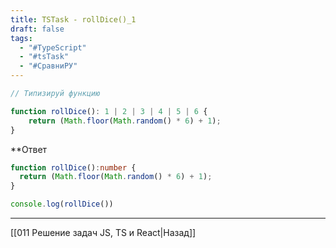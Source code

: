 ```yaml
---
title: TSTask - rollDice()_1
draft: false
tags:
  - "#TypeScript"
  - "#tsTask"
  - "#СравниРУ"
---
```

```ts
// Типизируй функцию

function rollDice(): 1 | 2 | 3 | 4 | 5 | 6 { 
	return (Math.floor(Math.random() * 6) + 1); 
}
```

**Ответ

```ts
function rollDice():number { 
  return (Math.floor(Math.random() * 6) + 1); 
}

console.log(rollDice())
```

___

[[011 Решение задач JS, TS и React|Назад]]